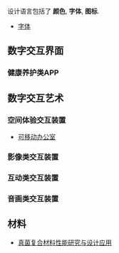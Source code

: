 设计语言包括了 **颜色**, **字体**, **图标**.

- [字体](./字体.md)

## 数字交互界面

### 健康养护类APP

## 数字交互艺术

### 空间体验交互装置

- [可移动办公室](./可移动办公室.md)

### 影像类交互装置

### 互动类交互装置

### 音画类交互装置

## 材料

- [真菌复合材料性能研究与设计应用](../材料笔记/真菌复合材料.md)
